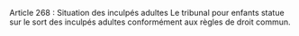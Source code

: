 Article 268 : Situation des inculpés adultes
Le tribunal pour enfants statue sur le sort des inculpés adultes conformément aux règles de droit commun.